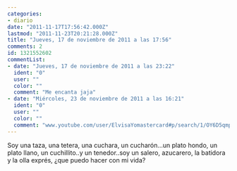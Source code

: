 ```yaml
---
categories:
- diario
date: "2011-11-17T17:56:42.000Z"
lastmod: "2011-11-23T20:21:28.000Z"
title: "Jueves, 17 de noviembre de 2011 a las 17:56"
comments: 2
id: 1321552602
commentList:
- date: "Jueves, 17 de noviembre de 2011 a las 23:22"
  ident: "0"
  user: ""
  color: ""
  comment: "Me encanta jaja"
- date: "Miércoles, 23 de noviembre de 2011 a las 16:21"
  ident: "0"
  user: ""
  color: ""
  comment: "www.youtube.com/user/ElvisaYomastercard#p/search/1/OY6D5qmpTuM"
---
```


Soy una taza, una tetera, una cuchara, un cucharón...un plato hondo, un plato llano, un cuchillito..y un tenedor..soy un salero, azucarero, la batidora y la olla exprés, ¿que puedo hacer con mi vida?